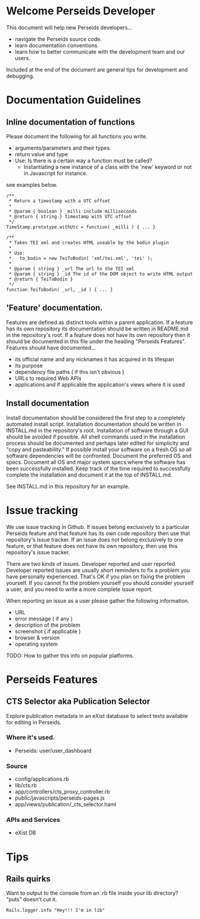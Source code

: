 # Welcome Perseids Developer
This document will help new Perseids developers...

* navigate the Perseids source code.
* learn documentation conventions.
* learn how to better communicate with the development team and our users.

Included at the end of the document are general tips for development and debugging.

# Documentation Guidelines
## Inline documentation of functions
Please document the following for all functions you write.

* arguments/parameters and their types.
* return value and type
* Use: Is there is a certain way a function must be called?
	 * Instantiating a new instance of a class with the 'new' keyword or not in Javascript for instance.

see examples below.

	/**
	 * Return a timestamp with a UTC offset
	 *
	 * @param { boolean } _milli include milliseconds
	 * @return { string } timestamp with UTC offset
	 */
	TimeStamp.prototype.withUtc = function( _milli ) { ... }

	/**
	 * Takes TEI xml and creates HTML useable by the bodin plugin
	 *
	 * Use:
	 * 	 to_bodin = new TeiToBodin( 'xml/tei.xml', 'tei' );
	 *
	 * @param { string } _url The url to the TEI xml
	 * @param { string } _id The id of the DOM object to write HTML output
	 * @return { TeiToBodin }
	 */
	function TeiToBodin( _url, _id ) { ... }

## 'Feature' documentation.
Features are defined as distinct tools within a parent application.
If a feature has its own repository its documentation should be written in README.md in the repository's root.
If a feature does not have its own repository then it should be documented in this file under the heading "Perseids Features".
Features should have documented...

* its official name and any nicknames it has acquired in its lifespan
* its purpose
* dependency file paths ( if this isn't obvious )
* URLs to required Web APIs
* applications and if applicable the application's views where it is used

## Install documentation
Install documentation should be considered the first step to a completely automated install script.
Installation documentation should be written in INSTALL.md in the repository's root.
Installation of software through a GUI should be avoided if possible.
All shell commands used in the installation process should be documented and perhaps later edited for simplicity and "copy and pasteability."
If possible install your software on a fresh OS so all software dependencies will be confronted.
Document the preferred OS and specs.
Document all OS and major system specs where the software has been successfully installed.
Keep track of the time required to successfully complete the installation and document it at the top of INSTALL.md.

See INSTALL.md in this repository for an example.

# Issue tracking
We use issue tracking in Github.
If issues belong exclusively to a particular Perseids feature and that feature has its own code repository then use that repository's issue tracker.
If an issue does not belong exclusively to one feature, or that feature does not have its own repository, then use this repository's issue tracker.

There are two kinds of issues.  Developer reported and user reported.  Developer reported issues are usually short reminders to fix a problem you have personally experienced.  That's OK if you plan on fixing the problem yourself.  If you cannot fix the problem yourself you should consider yourself a user, and you need to write a more complete issue report.

When reporting an issue as a user please gather the following information.

* URL
* error message ( if any )
* description of the problem
* screenshot ( if applicable )
* browser & version
* operating system

TODO: How to gather this info on popular platforms.

# Perseids Features
## CTS Selector aka Publication Selector
Explore publication metadata in an eXist database to select texts available for editing in Perseids.

### Where it's used.
* Perseids: user/user_dashboard

### Source
* config/applications.rb 
* lib/cts.rb
* app/controllers/cts_proxy_controller.rb
* public/javascripts/perseids-pages.js
* app/views/publication/_cts_selector.haml

### APIs and Services
* eXist DB

# Tips
## Rails quirks
Want to output to the console from an .rb file inside your lib directory? "puts" doesn't cut it.

	Rails.logger.info "Hey!!! I'm in lib"
